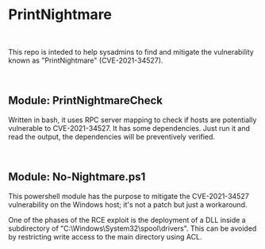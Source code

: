 # PrintNightmare

<br>

This repo is inteded to help sysadmins to find and mitigate the vulnerability known as "PrintNightmare" (CVE-2021-34527).

<br>

## Module: PrintNightmareCheck

Written in bash, it uses RPC server mapping to check if hosts are potentially vulnerable to CVE-2021-34527.
It has some dependencies. Just run it and read the output, the dependencies will be preventively verified.

<br>

## Module: No-Nightmare.ps1

This powershell module has the purpose to mitigate the CVE-2021-34527 vulnerability on the Windows host; it's not a patch but just a workaround.

One of the phases of the RCE exploit is the deployment of a DLL inside a subdirectory of "C:\Windows\System32\spool\drivers".
This can be avoided by restricting write access to the main directory using ACL.

